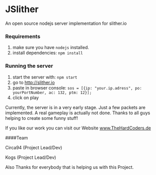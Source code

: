 # JSlither
An open source nodejs server implementation for slither.io




### Requirements
1. make sure you have `nodejs` installed.
2. install dependencies: `npm install`

### Running the server

1. start the server with: `npm start`
2. go to http://slither.io
3. paste in browser console: `sos = [{ip: "your.ip.adress", po: yourPortNumber, ac: 132, ptm: 12}];`
4. click on play


Currently, the server is in a very early stage. Just a few packets are implemented. A real gameplay is actually not done.
Thanks to all guys helping to create some funny stuff!


If you like our work you can visit our Website www.TheHardCoders.de

####Team

Circa94 (Project Lead/Dev)

Kogs (Project Lead/Dev)

Also Thanks for everybody that is helping us with this Project.

